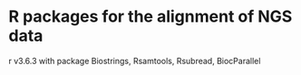 # R packages for the alignment of NGS data

r v3.6.3 with package Biostrings, Rsamtools, Rsubread, BiocParallel

